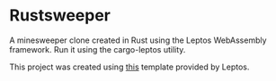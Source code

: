 # Rustsweeper

A minesweeper clone created in Rust using the Leptos WebAssembly framework.
Run it using the cargo-leptos utility.

This project was created using [this](https://github.com/leptos-rs/start-axum) template provided by Leptos.